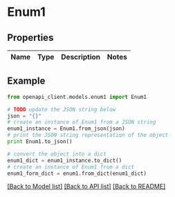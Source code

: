 # Enum1


## Properties
Name | Type | Description | Notes
------------ | ------------- | ------------- | -------------

## Example

```python
from openapi_client.models.enum1 import Enum1

# TODO update the JSON string below
json = "{}"
# create an instance of Enum1 from a JSON string
enum1_instance = Enum1.from_json(json)
# print the JSON string representation of the object
print Enum1.to_json()

# convert the object into a dict
enum1_dict = enum1_instance.to_dict()
# create an instance of Enum1 from a dict
enum1_form_dict = enum1.from_dict(enum1_dict)
```
[[Back to Model list]](../README.md#documentation-for-models) [[Back to API list]](../README.md#documentation-for-api-endpoints) [[Back to README]](../README.md)


